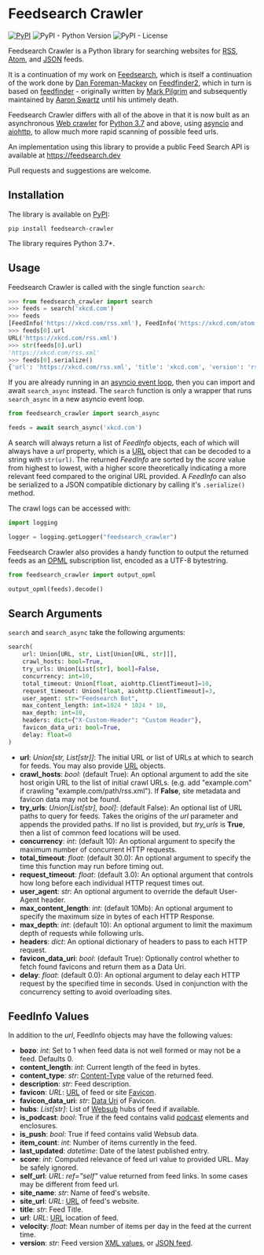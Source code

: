 # Feedsearch Crawler

[![PyPI](https://img.shields.io/pypi/v/feedsearch-crawler.svg)](https://pypi.org/project/feedsearch-crawler/)
![PyPI - Python Version](https://img.shields.io/pypi/pyversions/feedsearch-crawler.svg)
![PyPI - License](https://img.shields.io/pypi/l/feedsearch-crawler.svg)

Feedsearch Crawler is a Python library for searching websites for [RSS](https://en.wikipedia.org/wiki/RSS), [Atom](https://en.wikipedia.org/wiki/Atom_(Web_standard)), and [JSON](https://jsonfeed.org/) feeds.

It is a continuation of my work on [Feedsearch](https://github.com/DBeath/feedsearch), which is itself a continuation of the work done by [Dan Foreman-Mackey](http://dfm.io/) on [Feedfinder2](https://github.com/dfm/feedfinder2), which in turn is based on [feedfinder](http://www.aaronsw.com/2002/feedfinder/) - originally written by [Mark Pilgrim](http://en.wikipedia.org/wiki/Mark_Pilgrim_(software_developer)) and subsequently maintained by
[Aaron Swartz](http://en.wikipedia.org/wiki/Aaron_Swartz) until his untimely death.

Feedsearch Crawler differs with all of the above in that it is now built as an asynchronous [Web crawler](https://en.wikipedia.org/wiki/Web_crawler) for [Python 3.7](https://www.python.org/downloads/release/python-370/) and above, using [asyncio](https://docs.python.org/3/library/asyncio.html) and [aiohttp](https://aiohttp.readthedocs.io/en/stable/), to allow much more rapid scanning of possible feed urls.

An implementation using this library to provide a public Feed Search API is available at <https://feedsearch.dev>

Pull requests and suggestions are welcome.

## Installation

The library is available on [PyPI](https://pypi.org/project/feedsearch-crawler/):

```shell
pip install feedsearch-crawler
```

The library requires Python 3.7+.

## Usage

Feedsearch Crawler is called with the single function ``search``:

``` python
>>> from feedsearch_crawler import search
>>> feeds = search('xkcd.com')
>>> feeds
[FeedInfo('https://xkcd.com/rss.xml'), FeedInfo('https://xkcd.com/atom.xml')]
>>> feeds[0].url
URL('https://xkcd.com/rss.xml')
>>> str(feeds[0].url)
'https://xkcd.com/rss.xml'
>>> feeds[0].serialize()
{'url': 'https://xkcd.com/rss.xml', 'title': 'xkcd.com', 'version': 'rss20', 'score': 24, 'hubs': [], 'description': 'xkcd.com: A webcomic of romance and math humor.', 'is_push': False, 'self_url': '', 'favicon': 'https://xkcd.com/s/919f27.ico', 'content_type': 'text/xml; charset=UTF-8', 'bozo': 0, 'site_url': 'https://xkcd.com/', 'site_name': 'xkcd: Chernobyl', 'favicon_data_uri': '', 'content_length': 2847}
```

If you are already running in an [asyncio event loop](https://docs.python.org/3/library/asyncio-eventloop.html), then you can import and await ``search_async`` instead. The ``search`` function is only a wrapper that runs ``search_async`` in a new asyncio event loop.

``` python
from feedsearch_crawler import search_async

feeds = await search_async('xkcd.com')
```

A search will always return a list of *FeedInfo* objects, each of which will always have a *url* property, which is a [URL](https://yarl.readthedocs.io/en/latest/api.html) object that can be decoded to a string with ``str(url)``.
The returned *FeedInfo* are sorted by the *score* value from highest to lowest, with a higher score theoretically indicating a more relevant feed compared to the original URL provided. A *FeedInfo* can also be serialized to a JSON compatible dictionary by calling it's ``.serialize()`` method.

The crawl logs can be accessed with:

``` python
import logging

logger = logging.getLogger("feedsearch_crawler")
```

Feedsearch Crawler also provides a handy function to output the returned feeds as an [OPML](https://en.wikipedia.org/wiki/OPML) subscription list, encoded as a UTF-8 bytestring.

``` python
from feedsearch_crawler import output_opml

output_opml(feeds).decode()
```

## Search Arguments

``search`` and ``search_async`` take the following arguments:

``` python
search(
    url: Union[URL, str, List[Union[URL, str]]],
    crawl_hosts: bool=True,
    try_urls: Union[List[str], bool]=False,
    concurrency: int=10,
    total_timeout: Union[float, aiohttp.ClientTimeout]=10,
    request_timeout: Union[float, aiohttp.ClientTimeout]=3,
    user_agent: str="Feedsearch Bot",
    max_content_length: int=1024 * 1024 * 10,
    max_depth: int=10,
    headers: dict={"X-Custom-Header": "Custom Header"},
    favicon_data_uri: bool=True,
    delay: float=0
)
```

- **url**: *Union[str, List[str]]*: The initial URL or list of URLs at which to search for feeds. You may also provide [URL](https://yarl.readthedocs.io/en/latest/api.html) objects.
- **crawl_hosts**: *bool*: (default True): An optional argument to add the site host origin URL to the list of initial crawl URLs. (e.g. add "example.com" if crawling "example.com/path/rss.xml"). If **False**, site metadata and favicon data may not be found.
- **try_urls**: *Union[List[str], bool]*: (default False): An optional list of URL paths to query for feeds. Takes the origins of the *url* parameter and appends the provided paths. If no list is provided, but *try_urls* is **True**, then a list of common feed locations will be used.
- **concurrency**: *int*: (default 10): An optional argument to specify the maximum number of concurrent HTTP requests.
- **total_timeout**: *float*: (default 30.0): An optional argument to specify the time this function may run before timing out.
- **request_timeout**: *float*: (default 3.0): An optional argument that controls how long before each individual HTTP request times out.
- **user_agent**: *str*: An optional argument to override the default User-Agent header.
- **max_content_length**: *int*: (default 10Mb): An optional argument to specify the maximum size in bytes of each HTTP Response.
- **max_depth**: *int*: (default 10): An optional argument to limit the maximum depth of requests while following urls.
- **headers**: *dict*: An optional dictionary of headers to pass to each HTTP request.
- **favicon_data_uri**: *bool*: (default True): Optionally control whether to fetch found favicons and return them as a Data Uri.
- **delay**: *float*: (default 0.0): An optional argument to delay each HTTP request by the specified time in seconds. Used in conjunction with the concurrency setting to avoid overloading sites.

## FeedInfo Values

In addition to the *url*, FeedInfo objects may have the following values:

- **bozo**: *int*: Set to 1 when feed data is not well formed or may not be a feed. Defaults 0.
- **content_length**: *int*: Current length of the feed in bytes.
- **content_type**: *str*: [Content-Type](https://en.wikipedia.org/wiki/Media_type) value of the returned feed.
- **description**: *str*: Feed description.
- **favicon**: *URL*: [URL](https://yarl.readthedocs.io/en/latest/api.html) of feed or site [Favicon](https://en.wikipedia.org/wiki/Favicon).
- **favicon_data_uri**: *str*: [Data Uri](https://en.wikipedia.org/wiki/Data_URI_scheme) of Favicon.
- **hubs**: *List[str]*: List of [Websub](https://en.wikipedia.org/wiki/WebSub) hubs of feed if available.
- **is_podcast**: *bool*: True if the feed contains valid [podcast](https://en.wikipedia.org/wiki/Podcast) elements and enclosures.
- **is_push**: *bool*: True if feed contains valid Websub data.
- **item_count**: *int*: Number of items currently in the feed.
- **last_updated**: *datetime*: Date of the latest published entry.
- **score**: *int*: Computed relevance of feed url value to provided URL. May be safely ignored.
- **self_url**: *URL*: *ref="self"* value returned from feed links. In some cases may be different from feed url.
- **site_name**: *str*: Name of feed's website.
- **site_url**: *URL*: [URL](https://yarl.readthedocs.io/en/latest/api.html) of feed's website.
- **title**: *str*: Feed Title.
- **url**: *URL*: [URL](https://yarl.readthedocs.io/en/latest/api.html) location of feed.
- **velocity**: *float*: Mean number of items per day in the feed at the current time.
- **version**: *str*: Feed version [XML values](https://pythonhosted.org/feedparser/version-detection.html),
  or [JSON feed](https://jsonfeed.org/version/1).

